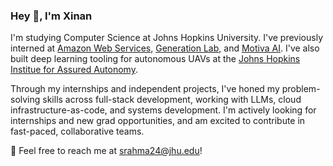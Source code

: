 ### Hey 👋, I'm Xinan

I'm studying Computer Science at Johns Hopkins University. I've previously interned at [Amazon Web Services](https://aws.amazon.com/?nc2=h_lg), [Generation Lab](https://www.generationlab.org/), and [Motiva AI](https://www.motiva.ai/). I've also built deep learning tooling for autonomous UAVs at the [Johns Hopkins Institue for Assured Autonomy](https://iaa.jhu.edu/). 

Through my internships and independent projects, I've honed my problem-solving skills across full-stack development, working with LLMs, cloud infrastructure-as-code, and systems development. I'm actively looking for internships and new grad opportunities, and am excited to contribute in fast-paced, collaborative teams. 

📧 Feel free to reach me at srahma24@jhu.edu!

